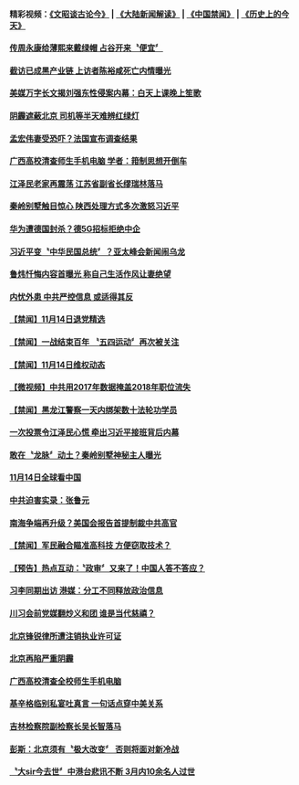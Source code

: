 #### 精彩视频：[《文昭谈古论今》](https://github.com/gfw-breaker/wenzhao/blob/master/README.md?t=11150931) | [《大陆新闻解读》](https://github.com/gfw-breaker/ntdtv-comedy/blob/master/README.md?t=11150931) | [《中国禁闻》](https://github.com/gfw-breaker/ntdtv-news/blob/master/README.md?t=11150931) | [《历史上的今天》](https://github.com/gfw-breaker/today-in-history/blob/master/README.md?t=11150931) 

#### [传周永康给薄熙来戴绿帽 占谷开来〝便宜〞](../pages/news204/a1399269.md?t=11150931) 

#### [截访已成黑产业链 上访者陈裕咸死亡内情曝光](../pages/news204/a1399423.md?t=11150931) 

#### [美媒万字长文揭刘强东性侵案内幕：白天上课晚上笙歌](../pages/news204/a1399297.md?t=11150931) 

#### [阴霾遮蔽北京 司机等半天难辨红绿灯](../pages/news204/a1399425.md?t=11150931) 

#### [孟宏伟妻受恐吓？法国宣布调查结果](../pages/news204/a1399422.md?t=11150931) 

#### [广西高校清查师生手机电脑 学者：箝制思想开倒车](../pages/news204/a1399421.md?t=11150931) 

#### [江泽民老家再震荡 江苏省副省长缪瑞林落马](../pages/news204/a1399409.md?t=11150931) 

#### [秦岭别墅触目惊心 陕西处理方式多次激怒习近平](../pages/news204/a1399395.md?t=11150931) 

#### [华为遭德国封杀？德5G招标拒绝中企](../pages/news204/a1399394.md?t=11150931) 

#### [习近平变〝中华民国总统〞？亚太峰会新闻闹乌龙](../pages/news204/a1399280.md?t=11150931) 

#### [鲁炜忏悔内容首曝光 称自己生活作风让妻绝望](../pages/news204/a1399381.md?t=11150931) 



#### [内忧外患 中共严控信息 或适得其反](../pages/news204/a1399375.md?t=11150931) 

#### [【禁闻】11月14日退党精选](../pages/news204/a1399371.md?t=11150931) 

#### [【禁闻】一战结束百年 〝五四运动〞再次被关注](../pages/news204/a1399369.md?t=11150931) 

#### [【禁闻】11月14日维权动态](../pages/news204/a1399368.md?t=11150931) 

#### [【微视频】中共用2017年数据掩盖2018年职位流失](../pages/news204/a1399367.md?t=11150931) 

#### [【禁闻】黑龙江警察一天内绑架数十法轮功学员](../pages/news204/a1399356.md?t=11150931) 

#### [一次投票令江泽民心慌 牵出习近平接班背后内幕](../pages/news204/a1399112.md?t=11150931) 

#### [敢在〝龙脉〞动土？秦岭别墅神秘主人曝光](../pages/news204/a1399134.md?t=11150931) 

#### [11月14日全球看中国](../pages/news204/a1399348.md?t=11150931) 

#### [中共迫害实录：张鲁元](../pages/news204/a1399347.md?t=11150931) 

#### [南海争端再升级？美国会报告首提制裁中共高官](../pages/news204/a1399340.md?t=11150931) 

#### [【禁闻】军民融合瞄准高科技 方便窃取技术？](../pages/news204/a1399338.md?t=11150931) 

#### [【预告】热点互动：〝政审〞又来了！中国人答不答应？](../pages/news204/a1399333.md?t=11150931) 

#### [习李同期出访 港媒：分工不同释放政治信息](../pages/news204/a1399331.md?t=11150931) 

#### [川习会前党媒翻炒义和团 谁是当代慈禧？](../pages/news204/a1399326.md?t=11150931) 

#### [北京锋锐律所遭注销执业许可证](../pages/news204/a1399320.md?t=11150931) 

#### [北京再陷严重阴霾](../pages/news204/a1399319.md?t=11150931) 

#### [广西高校清查全校师生手机电脑](../pages/news204/a1399318.md?t=11150931) 

#### [基辛格临别私宴吐真言 一句话点穿中美关系](../pages/news204/a1399312.md?t=11150931) 

#### [吉林检察院副检察长吴长智落马](../pages/news204/a1399304.md?t=11150931) 

#### [彭斯：北京须有〝极大改变〞 否则将面对新冷战](../pages/news204/a1399301.md?t=11150931) 

#### [〝大sir今去世〞中港台悲讯不断 3月内10余名人过世](../pages/news204/a1399290.md?t=11150931) 

